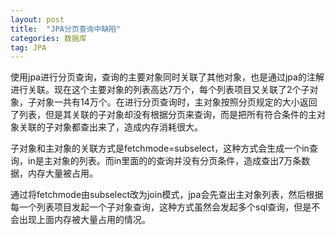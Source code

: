 ```yaml
---
layout: post
title:  "JPA分页查询中缺陷"
categories: 数据库
tag: JPA
---
```


使用jpa进行分页查询，查询的主要对象同时关联了其他对象，也是通过jpa的注解进行关联。现在这个主要对象的列表高达7万个，每个列表项目又关联了2个子对象，子对象一共有14万个。在进行分页查询时，主对象按照分页规定的大小返回了列表，但是其关联的子对象却没有根据分页来查询，而是把所有符合条件的主对象关联的子对象都查出来了，造成内存消耗很大。

子对象和主对象的关联方式是fetchmode=subselect，这种方式会生成一个in查询，in是主对象的列表。而in里面的的查询并没有分页条件，造成查出7万条数据，内存大量被占用。

通过将fetchmode由subselect改为join模式，jpa会先查出主对象列表，然后根据每一个列表项目发起一个子对象查询，这种方式虽然会发起多个sql查询，但是不会出现上面内存被大量占用的情况。

[^fetchmode]: jpa注解，用来控制取得子对象的方式

